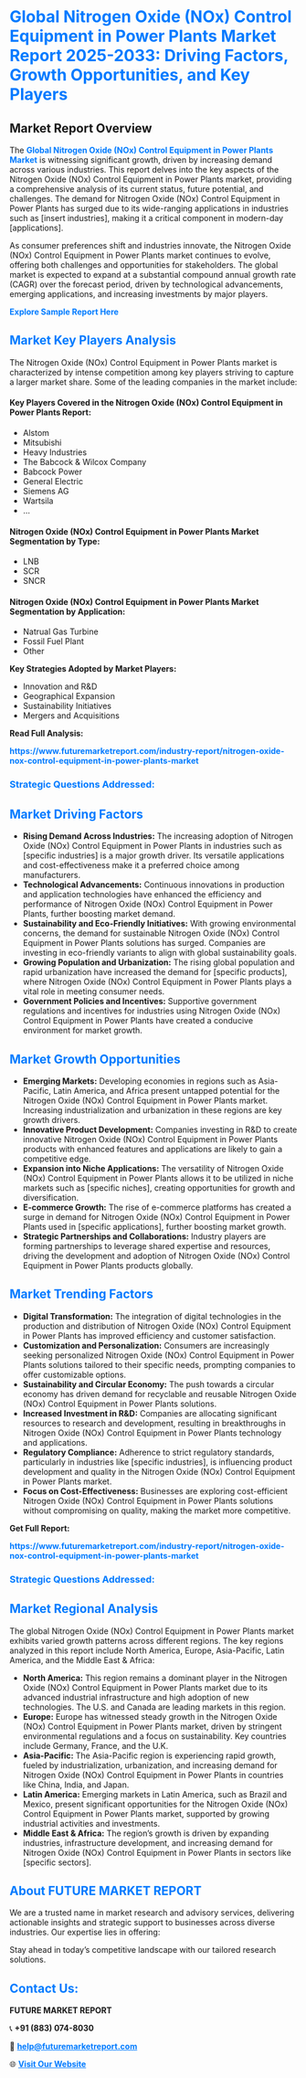 <h1 style="color: #007BFF;">Global Nitrogen Oxide (NOx) Control Equipment in Power Plants Market Report 2025-2033: Driving Factors, Growth Opportunities, and Key Players</h1>

<section id="overview">
<h2>Market Report Overview</h2>
<p>The <a href="https://www.futuremarketreport.com/industry-report/nitrogen-oxide-nox-control-equipment-in-power-plants-market" style="color: #007BFF; text-decoration: none;"><strong>Global Nitrogen Oxide (NOx) Control Equipment in Power Plants Market</strong></a> is witnessing significant growth, driven by increasing demand across various industries. This report delves into the key aspects of the Nitrogen Oxide (NOx) Control Equipment in Power Plants market, providing a comprehensive analysis of its current status, future potential, and challenges. The demand for Nitrogen Oxide (NOx) Control Equipment in Power Plants has surged due to its wide-ranging applications in industries such as [insert industries], making it a critical component in modern-day [applications].</p>
<p>As consumer preferences shift and industries innovate, the Nitrogen Oxide (NOx) Control Equipment in Power Plants market continues to evolve, offering both challenges and opportunities for stakeholders. The global market is expected to expand at a substantial compound annual growth rate (CAGR) over the forecast period, driven by technological advancements, emerging applications, and increasing investments by major players.</p>
</section>

<section id="overview">
<p><a href="https://www.futuremarketreport.com/request-sample/reportId=89231" style="color: #007BFF; text-decoration: none;"><strong>Explore Sample Report Here</strong></a></p>
</section>

<section id="key-players">
<h2 style="color: #007BFF;">Market Key Players Analysis</h2>
<p>The Nitrogen Oxide (NOx) Control Equipment in Power Plants market is characterized by intense competition among key players striving to capture a larger market share. Some of the leading companies in the market include:</p>
<h4>Key Players Covered in the Nitrogen Oxide (NOx) Control Equipment in Power Plants Report:</h4>
<ul><li>Alstom</li><li>Mitsubishi</li><li>Heavy Industries</li><li>The Babcock &amp; Wilcox Company</li><li>Babcock Power</li><li>General Electric</li><li>Siemens AG</li><li>Wartsila</li><li>...</li></ul>
<h4>Nitrogen Oxide (NOx) Control Equipment in Power Plants Market Segmentation by Type:</h4>
<ul><li>LNB</li><li>SCR</li><li>SNCR</li></ul>

<h4>Nitrogen Oxide (NOx) Control Equipment in Power Plants Market Segmentation by Application:</h4>
<ul><li>Natrual Gas Turbine</li><li>Fossil Fuel Plant</li><li>Other</li></ul>
<p><strong>Key Strategies Adopted by Market Players:</strong></p>
<ul>
<li>Innovation and R&D</li>
<li>Geographical Expansion</li>
<li>Sustainability Initiatives</li>
<li>Mergers and Acquisitions</li>
</ul>
</section>

<section>
<p><strong>Read Full Analysis: </strong></p><a href="https://www.futuremarketreport.com/industry-report/nitrogen-oxide-nox-control-equipment-in-power-plants-market" style="color: #007BFF; text-decoration: none;"><strong>https://www.futuremarketreport.com/industry-report/nitrogen-oxide-nox-control-equipment-in-power-plants-market</strong></a>
<h3 style="color: #007BFF;">Strategic Questions Addressed:</h3>
</section>

<section id="driving-factors">
<h2 style="color: #007BFF;">Market Driving Factors</h2>
<ul>
<li><strong>Rising Demand Across Industries:</strong> The increasing adoption of Nitrogen Oxide (NOx) Control Equipment in Power Plants in industries such as [specific industries] is a major growth driver. Its versatile applications and cost-effectiveness make it a preferred choice among manufacturers.</li>
<li><strong>Technological Advancements:</strong> Continuous innovations in production and application technologies have enhanced the efficiency and performance of Nitrogen Oxide (NOx) Control Equipment in Power Plants, further boosting market demand.</li>
<li><strong>Sustainability and Eco-Friendly Initiatives:</strong> With growing environmental concerns, the demand for sustainable Nitrogen Oxide (NOx) Control Equipment in Power Plants solutions has surged. Companies are investing in eco-friendly variants to align with global sustainability goals.</li>
<li><strong>Growing Population and Urbanization:</strong> The rising global population and rapid urbanization have increased the demand for [specific products], where Nitrogen Oxide (NOx) Control Equipment in Power Plants plays a vital role in meeting consumer needs.</li>
<li><strong>Government Policies and Incentives:</strong> Supportive government regulations and incentives for industries using Nitrogen Oxide (NOx) Control Equipment in Power Plants have created a conducive environment for market growth.</li>
</ul>
</section>

<section id="growth-opportunities">
<h2 style="color: #007BFF;">Market Growth Opportunities</h2>
<ul>
<li><strong>Emerging Markets:</strong> Developing economies in regions such as Asia-Pacific, Latin America, and Africa present untapped potential for the Nitrogen Oxide (NOx) Control Equipment in Power Plants market. Increasing industrialization and urbanization in these regions are key growth drivers.</li>
<li><strong>Innovative Product Development:</strong> Companies investing in R&D to create innovative Nitrogen Oxide (NOx) Control Equipment in Power Plants products with enhanced features and applications are likely to gain a competitive edge.</li>
<li><strong>Expansion into Niche Applications:</strong> The versatility of Nitrogen Oxide (NOx) Control Equipment in Power Plants allows it to be utilized in niche markets such as [specific niches], creating opportunities for growth and diversification.</li>
<li><strong>E-commerce Growth:</strong> The rise of e-commerce platforms has created a surge in demand for Nitrogen Oxide (NOx) Control Equipment in Power Plants used in [specific applications], further boosting market growth.</li>
<li><strong>Strategic Partnerships and Collaborations:</strong> Industry players are forming partnerships to leverage shared expertise and resources, driving the development and adoption of Nitrogen Oxide (NOx) Control Equipment in Power Plants products globally.</li>
</ul>
</section>

<section id="trending-factors">
<h2 style="color: #007BFF;">Market Trending Factors</h2>
<ul>
<li><strong>Digital Transformation:</strong> The integration of digital technologies in the production and distribution of Nitrogen Oxide (NOx) Control Equipment in Power Plants has improved efficiency and customer satisfaction.</li>
<li><strong>Customization and Personalization:</strong> Consumers are increasingly seeking personalized Nitrogen Oxide (NOx) Control Equipment in Power Plants solutions tailored to their specific needs, prompting companies to offer customizable options.</li>
<li><strong>Sustainability and Circular Economy:</strong> The push towards a circular economy has driven demand for recyclable and reusable Nitrogen Oxide (NOx) Control Equipment in Power Plants solutions.</li>
<li><strong>Increased Investment in R&D:</strong> Companies are allocating significant resources to research and development, resulting in breakthroughs in Nitrogen Oxide (NOx) Control Equipment in Power Plants technology and applications.</li>
<li><strong>Regulatory Compliance:</strong> Adherence to strict regulatory standards, particularly in industries like [specific industries], is influencing product development and quality in the Nitrogen Oxide (NOx) Control Equipment in Power Plants market.</li>
<li><strong>Focus on Cost-Effectiveness:</strong> Businesses are exploring cost-efficient Nitrogen Oxide (NOx) Control Equipment in Power Plants solutions without compromising on quality, making the market more competitive.</li>
</ul>
</section>

<section>
<p><strong>Get Full Report: </strong></p><a href="https://www.futuremarketreport.com/industry-report/nitrogen-oxide-nox-control-equipment-in-power-plants-market" style="color: #007BFF; text-decoration: none;"><strong>https://www.futuremarketreport.com/industry-report/nitrogen-oxide-nox-control-equipment-in-power-plants-market</strong></a>
<h3 style="color: #007BFF;">Strategic Questions Addressed:</h3>
</section>


<section id="regional-analysis">
<h2 style="color: #007BFF;">Market Regional Analysis</h2>
<p>The global Nitrogen Oxide (NOx) Control Equipment in Power Plants market exhibits varied growth patterns across different regions. The key regions analyzed in this report include North America, Europe, Asia-Pacific, Latin America, and the Middle East & Africa:</p>
<ul>
<li><strong>North America:</strong> This region remains a dominant player in the Nitrogen Oxide (NOx) Control Equipment in Power Plants market due to its advanced industrial infrastructure and high adoption of new technologies. The U.S. and Canada are leading markets in this region.</li>
<li><strong>Europe:</strong> Europe has witnessed steady growth in the Nitrogen Oxide (NOx) Control Equipment in Power Plants market, driven by stringent environmental regulations and a focus on sustainability. Key countries include Germany, France, and the U.K.</li>
<li><strong>Asia-Pacific:</strong> The Asia-Pacific region is experiencing rapid growth, fueled by industrialization, urbanization, and increasing demand for Nitrogen Oxide (NOx) Control Equipment in Power Plants in countries like China, India, and Japan.</li>
<li><strong>Latin America:</strong> Emerging markets in Latin America, such as Brazil and Mexico, present significant opportunities for the Nitrogen Oxide (NOx) Control Equipment in Power Plants market, supported by growing industrial activities and investments.</li>
<li><strong>Middle East & Africa:</strong> The region’s growth is driven by expanding industries, infrastructure development, and increasing demand for Nitrogen Oxide (NOx) Control Equipment in Power Plants in sectors like [specific sectors].</li>
</ul>
</section>

<footer>
<h2 style="color: #007BFF;">About FUTURE MARKET REPORT</h2>
<p>We are a trusted name in market research and advisory services, delivering actionable insights and strategic support to businesses across diverse industries. Our expertise lies in offering:</p>

<p>Stay ahead in today’s competitive landscape with our tailored research solutions.</p>

<h2 style="color: #007BFF;">Contact Us:</h2>
<p><strong>FUTURE MARKET REPORT</strong></p>
<p>📞 <strong>+91 (883) 074-8030</strong></p>
<p>📧 <strong><a href="mailto:help@futuremarketreport.com" style="color: #007BFF;">help@futuremarketreport.com</a></strong></p>
<p>🌐 <strong><a href="https://www.futuremarketreport.com/" style="color: #007BFF;">Visit Our Website</a></strong></p>
</footer>